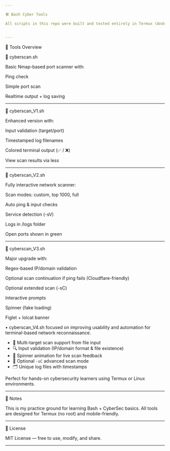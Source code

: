 ```yaml
---

🛠️ Bash Cyber Tools

All scripts in this repo were built and tested entirely in Termux (Android) as part of my self-learning journey in cybersecurity and Bash scripting. I update these tools regularly as my skills grow.


---
```


📁 Tools Overview

🔹 cyberscan.sh

Basic Nmap-based port scanner with:

Ping check

Simple port scan

Realtime output + log saving



---

🔹 cyberscan_V1.sh

Enhanced version with:

Input validation (target/port)

Timestamped log filenames

Colored terminal output (✅ / ❌)

View scan results via less



---

🔹 cyberscan_V2.sh

Fully interactive network scanner:

Scan modes: custom, top 1000, full

Auto ping & input checks

Service detection (-sV)

Logs in /logs folder

Open ports shown in green



---

🔹 cyberscan_V3.sh

Major upgrade with:

Regex-based IP/domain validation

Optional scan continuation if ping fails (Cloudflare-friendly)

Optional extended scan (-sC)

Interactive prompts

Spinner (fake loading)

Figlet + lolcat banner


• cyberscan_V4.sh
focused on improving usability and automation for terminal-based network reconnaissance. 
- 📁 Multi-target scan support from file input
- 🔍 Input validation (IP/domain format & file existence)
- 🔄 Spinner animation for live scan feedback
- 🧠 Optional `-sC` advanced scan mode
- 🗂️ Unique log files with timestamps

Perfect for hands-on cybersecurity learners using Termux or Linux environments.

---

📌 Notes

This is my practice ground for learning Bash + CyberSec basics. All tools are designed for Termux (no root) and mobile-friendly.


---

🪪 License

MIT License — free to use, modify, and share.

---

